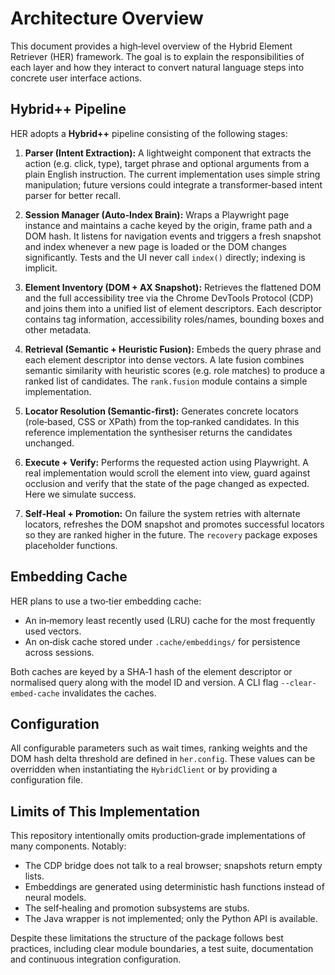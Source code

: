 # Architecture Overview

This document provides a high‑level overview of the Hybrid Element Retriever (HER) framework.  The goal is to explain the responsibilities of each layer and how they interact to convert natural language steps into concrete user interface actions.

## Hybrid++ Pipeline

HER adopts a **Hybrid++** pipeline consisting of the following stages:

1. **Parser (Intent Extraction):** A lightweight component that extracts the action (e.g. click, type), target phrase and optional arguments from a plain English instruction.  The current implementation uses simple string manipulation; future versions could integrate a transformer‑based intent parser for better recall.

2. **Session Manager (Auto‑Index Brain):** Wraps a Playwright page instance and maintains a cache keyed by the origin, frame path and a DOM hash.  It listens for navigation events and triggers a fresh snapshot and index whenever a new page is loaded or the DOM changes significantly.  Tests and the UI never call `index()` directly; indexing is implicit.

3. **Element Inventory (DOM + AX Snapshot):** Retrieves the flattened DOM and the full accessibility tree via the Chrome DevTools Protocol (CDP) and joins them into a unified list of element descriptors.  Each descriptor contains tag information, accessibility roles/names, bounding boxes and other metadata.

4. **Retrieval (Semantic + Heuristic Fusion):** Embeds the query phrase and each element descriptor into dense vectors.  A late fusion combines semantic similarity with heuristic scores (e.g. role matches) to produce a ranked list of candidates.  The `rank.fusion` module contains a simple implementation.

5. **Locator Resolution (Semantic‑first):** Generates concrete locators (role‑based, CSS or XPath) from the top‑ranked candidates.  In this reference implementation the synthesiser returns the candidates unchanged.

6. **Execute + Verify:** Performs the requested action using Playwright.  A real implementation would scroll the element into view, guard against occlusion and verify that the state of the page changed as expected.  Here we simulate success.

7. **Self‑Heal + Promotion:** On failure the system retries with alternate locators, refreshes the DOM snapshot and promotes successful locators so they are ranked higher in the future.  The `recovery` package exposes placeholder functions.

## Embedding Cache

HER plans to use a two‑tier embedding cache:

* An in‑memory least recently used (LRU) cache for the most frequently used vectors.
* An on‑disk cache stored under `.cache/embeddings/` for persistence across sessions.

Both caches are keyed by a SHA‑1 hash of the element descriptor or normalised query along with the model ID and version.  A CLI flag `--clear-embed-cache` invalidates the caches.

## Configuration

All configurable parameters such as wait times, ranking weights and the DOM hash delta threshold are defined in `her.config`.  These values can be overridden when instantiating the `HybridClient` or by providing a configuration file.

## Limits of This Implementation

This repository intentionally omits production‑grade implementations of many components.  Notably:

* The CDP bridge does not talk to a real browser; snapshots return empty lists.
* Embeddings are generated using deterministic hash functions instead of neural models.
* The self‑healing and promotion subsystems are stubs.
* The Java wrapper is not implemented; only the Python API is available.

Despite these limitations the structure of the package follows best practices, including clear module boundaries, a test suite, documentation and continuous integration configuration.
